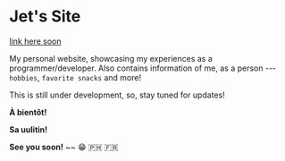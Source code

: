 # Jet's Site

[link here soon](https://github.com/Jetszxcki/my-website)

My personal website, showcasing my experiences as a programmer/developer. Also contains information of me, as a person --- `hobbies`, `favorite snacks` and more!

This is still under development, so, stay tuned for updates! 

**À bientôt!**

**Sa uulitin!**

**See you soon!** ~~ 😁 🇵🇭 🇫🇷
